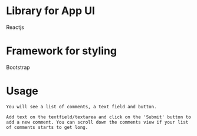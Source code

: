# Library for App UI
Reactjs

# Framework for styling
Bootstrap

# Usage

```app load
You will see a list of comments, a text field and button.

Add text on the textfield/textarea and click on the 'Submit' button to add a new comment. You can scroll down the comments view if your list of comments starts to get long.


```
